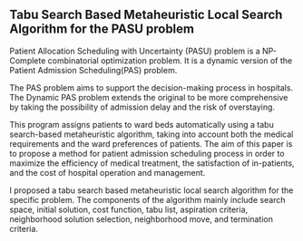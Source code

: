 
## Tabu Search Based Metaheuristic Local Search Algorithm for the PASU problem

Patient Allocation Scheduling with Uncertainty (PASU) problem is a NP-Complete combinatorial optimization problem. It is a dynamic version of the Patient Admission Scheduling(PAS) problem.

The PAS problem aims to support the decision-making process in hospitals. The Dynamic PAS problem extends the original to be more comprehensive by taking the possibility of admission delay and the risk of overstaying. 

This program assigns patients to ward beds automatically using a tabu search-based metaheuristic algorithm, taking into account both the medical requirements and the ward preferences of patients. The aim of this paper is to propose a method for patient admission scheduling process in order to maximize the efficiency of medical treatment, the satisfaction of in-patients, and the cost of hospital operation and management.

I proposed a tabu search based metaheuristic local search algorithm for the specific problem. The components of the algorithm mainly include search space, initial solution, cost function, tabu list, aspiration criteria, neighborhood solution selection, neighborhood move, and termination criteria.
